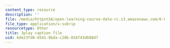 ```yaml
---
content_type: resource
description: ''
file: /media/https%3A/open-learning-course-data-rc.s3.amazonaws.com/6-00sc-introduction-to-computer-science-and-programming-spring-2011/6de23fd845419bdac28b816f43d688d7_QnAUd-em3E.srt
file_type: application/x-subrip
resourcetype: Other
title: 3play caption file
uid: 6de23fd8-4541-9bda-c28b-816f43d688d7
---
```

